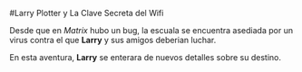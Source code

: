 #Larry Plotter y La Clave Secreta del Wifi

Desde que en *Matrix* hubo un bug, la escuala se encuentra asediada
por un virus contra el que **Larry** y sus amigos deberian luchar.

En esta aventura, **Larry** se enterara de nuevos detalles sobre su destino.
